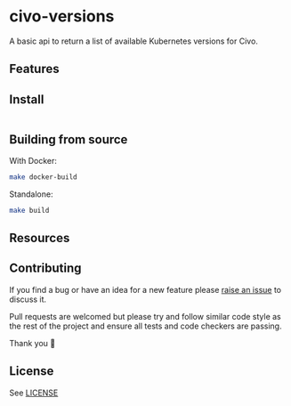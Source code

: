 # civo-versions

A basic api to return a list of available Kubernetes versions for Civo.

## Features

## Install

```sh

```

## Building from source

With Docker:

```sh
make docker-build
```

Standalone:

```sh
make build
```

## Resources

## Contributing

If you find a bug or have an idea for a new feature please [raise an issue](issues/new) to discuss it.

Pull requests are welcomed but please try and follow similar code style as the rest of the project and ensure all tests and code checkers are passing.

Thank you 💛

## License

See [LICENSE](LICENSE)
